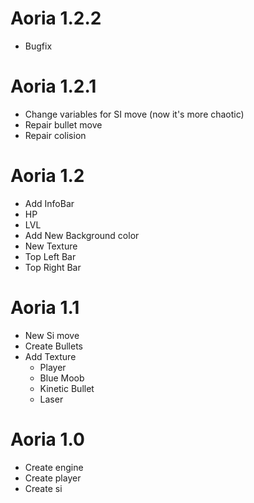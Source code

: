 # Aoria 1.2.2
 - Bugfix

# Aoria 1.2.1
- Change variables for SI move (now it's more chaotic)
- Repair bullet move
- Repair colision

# Aoria 1.2
- Add InfoBar
 - HP
 - LVL
- Add New Background color
- New Texture
 - Top Left Bar
 - Top Right Bar

# Aoria 1.1
- New Si move
- Create Bullets
- Add Texture
  - Player
  - Blue Moob 
  - Kinetic Bullet
  - Laser

# Aoria 1.0
- Create engine 
- Create player
- Create si
